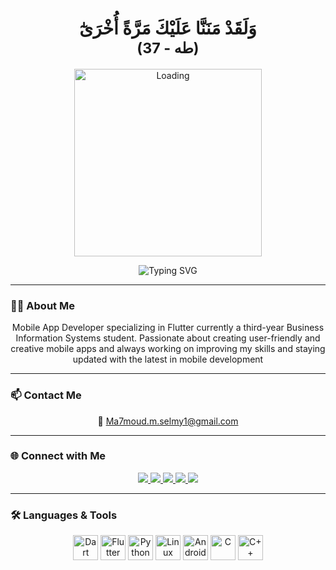 <h1 align="center" dir="rtl"> 
  وَلَقَدْ مَنَنَّا عَلَيْكَ مَرَّةً أُخْرَىٰٓ   
  <br/> 
  <small>(طه - 37)</small> 
</h1> 

<p align="center"> 
  <img src="https://media3.giphy.com/media/v1.Y2lkPTc5MGI3NjExdWZvaDdmbTVwNzFjcGNweGlqZXpuM21iOTJmYThzMHd4MzlzaDNnayZlcD12MV9pbnRlcm5hbF9naWZfYnlfaWQmY3Q9Zw/HyOOyynWxMxig/giphy.gif" alt="Loading" width="300"/> 
</p> 

<p align="center"> 
  <img src="https://readme-typing-svg.demolab.com?font=Fira+Code&weight=700&size=36&pause=1000&color=00BFFF&center=true&vCenter=true&width=435&lines=Hi+I%27m+Ma7moud+Selmy" alt="Typing SVG" /> 
</p> 

--- 
 
### 👨‍💻 About Me 
<p align="center"> 
  Mobile App Developer specializing in Flutter currently a third-year Business Information Systems student. Passionate about creating user-friendly and creative mobile apps and always working on improving my skills and staying updated with the latest in mobile development
</p> 
 
--- 
 
### 📫 Contact Me   
<p align="center"> 
  📧 <a href="mailto:Ma7moud.m.selmy1@gmail.com">Ma7moud.m.selmy1@gmail.com</a> 
</p> 
 
--- 
 
### 🌐 Connect with Me   
<p align="center"> 
  <a href="https://www.linkedin.com/in/mahmoud-selmy-862162335" target="_blank"> 
    <img src="https://img.shields.io/badge/LinkedIn-0077B5?style=for-the-badge&logo=linkedin&logoColor=white" /> 
  </a> 
  <a href="https://www.youtube.com/@Ma7moudSelmy" target="_blank"> 
    <img src="https://img.shields.io/badge/YouTube-FF0000?style=for-the-badge&logo=youtube&logoColor=white" /> 
  </a> 
  <a href="https://codeforces.com/profile/Ma7moudSelmy1" target="_blank"> 
    <img src="https://img.shields.io/badge/Codeforces-1F8ACB?style=for-the-badge&logo=codeforces&logoColor=white" /> 
  </a> 
  <a href="https://wa.me/201098494030" target="_blank"> 
    <img src="https://img.shields.io/badge/WhatsApp-25D366?style=for-the-badge&logo=whatsapp&logoColor=white" /> 
  </a> 
  <a href="https://www.facebook.com/share/1EFVuHVECn/" target="_blank"> 
    <img src="https://img.shields.io/badge/Facebook-1877F2?style=for-the-badge&logo=facebook&logoColor=white" /> 
  </a>
</p> 
 
--- 
 
### 🛠️ Languages & Tools 
<p align="center"> 
  <img src="https://cdn.jsdelivr.net/gh/devicons/devicon/icons/dart/dart-original.svg" title="Dart" width="40" /> 
  <img src="https://cdn.jsdelivr.net/gh/devicons/devicon/icons/flutter/flutter-original.svg" title="Flutter" width="40" /> 
  <img src="https://cdn.jsdelivr.net/gh/devicons/devicon/icons/python/python-original.svg" title="Python" width="40" /> 
  <img src="https://cdn.jsdelivr.net/gh/devicons/devicon/icons/linux/linux-original.svg" title="Linux" width="40" /> 
  <img src="https://cdn.jsdelivr.net/gh/devicons/devicon/icons/android/android-original.svg" title="Android" width="40" /> 
  <img src="https://cdn.jsdelivr.net/gh/devicons/devicon/icons/c/c-original.svg" title="C" width="40" /> 
  <img src="https://cdn.jsdelivr.net/gh/devicons/devicon/icons/cplusplus/cplusplus-original.svg" title="C++" width="40" /> 
</p>
